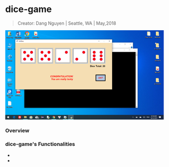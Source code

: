 # dice-game
> Creator: Dang Nguyen
>  |  Seattle, WA
>  |  May,2018

![Home Page 1](https://github.com/nsdang/dice-game/blob/master/Picture.png)

### Overview



### dice-game's Functionalities
- 

- 
